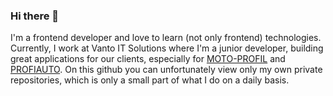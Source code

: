 ### Hi there 👋
I'm a frontend developer and love to learn (not only frontend) technologies. Currently, I work at Vanto IT Solutions where I'm a junior developer, building great applications for our clients, especially for [MOTO-PROFIL](https://moto-profil.pl/) and [PROFIAUTO](https://profiauto.pl/). On this github you can unfortunately view only my own private repositories, which is only a small part of what I do on a daily basis.

<!--
**KonradPietocha/KonradPietocha** is a ✨ _special_ ✨ repository because its `README.md` (this file) appears on your GitHub profile.

Here are some ideas to get you started:

- 🔭 I’m currently working on ...
- 🌱 I’m currently learning ...
- 👯 I’m looking to collaborate on ...
- 🤔 I’m looking for help with ...
- 💬 Ask me about ...
- 📫 How to reach me: ...
- 😄 Pronouns: ...
- ⚡ Fun fact: ...
-->

